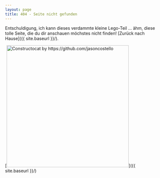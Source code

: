 ```yaml
---
layout: page
title: 404 - Seite nicht gefunden
---
```


Entschuldigung, ich kann dieses verdammte kleine Lego-Teil ... ähm, diese tolle Seite, die du dir anschauen möchstes nicht finden! [Zurück nach Hause]({{ site.baseurl }}/).

[<img src="{{ site.baseurl }}/images/404.jpg" alt="Constructocat by https://github.com/jasoncostello" style="width: 400px;"/>]({{ site.baseurl }}/)
